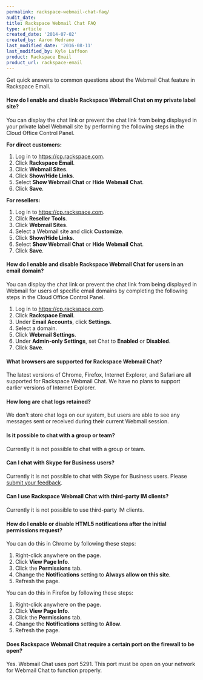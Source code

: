 ```yaml
---
permalink: rackspace-webmail-chat-faq/
audit_date:
title: Rackspace Webmail Chat FAQ
type: article
created_date: '2014-07-02'
created_by: Aaron Medrano
last_modified_date: '2016-08-11'
last_modified_by: Kyle Laffoon
product: Rackspace Email
product_url: rackspace-email
---
```


Get quick answers to common questions about the Webmail Chat feature in
Rackspace Email.

#### How do I enable and disable Rackspace Webmail Chat on my private label site?

You can display the chat link or prevent the chat link from being
displayed in your private label Webmail site by performing the following
steps in the Cloud Office Control Panel.

**For direct customers:**

1.  Log in to <https://cp.rackspace.com>.
2.  Click **Rackspace Email**.
3.  Click **Webmail Sites**.
4.  Click **Show/Hide Links**.
5.  Select **Show Webmail Chat** or **Hide** **Webmail** **Chat**.
6.  Click **Save**.

**For resellers:**

1.  Log in to <https://cp.rackspace.com>.
2.  Click **Reseller Tools**.
3.  Click **Webmail Sites**.
4.  Select a Webmail site and click **Customize**.
5.  Click **Show/Hide Links**.
6.  Select **Show Webmail Chat** or **Hide** **Webmail** **Chat**.
7.  Click **Save**.

#### How do I enable and disable Rackspace Webmail Chat for users in an email domain?

You can display the chat link or prevent the chat link from being
displayed in Webmail for users of specific email domains by completing
the following steps in the Cloud Office Control Panel.

1.  Log in to <https://cp.rackspace.com>.
2.  Click **Rackspace Email**.
3.  Under **Email Accounts**, click **Settings**.
4.  Select a domain.
5.  Click **Webmail Settings**.
6.  Under **Admin-only Settings**, set Chat to **Enabled** or
    **Disabled**.
7.  Click **Save**.

#### What browsers are supported for Rackspace Webmail Chat?

The latest versions of Chrome, Firefox, Internet Explorer, and Safari
are all supported for Rackspace Webmail Chat. We have no plans to
support earlier versions of Internet Explorer.

#### How long are chat logs retained?

We don't store chat logs on our system, but users are able to see any
messages sent or received during their current Webmail session.

#### Is it possible to chat with a group or team?

Currently it is not possible to chat with a group or team.

#### Can I chat with Skype for Business users?

Currently it is not possible to chat with Skype for Business users. Please
[submit your
feedback](http://feedback.rackspace.com/ "submit your feedback").

#### Can I use Rackspace Webmail Chat with third-party IM clients?

Currently it is not possible to use third-party IM clients. 

#### How do I enable or disable HTML5 notifications after the initial permissions request?

You can do this in Chrome by following these steps:

1.  Right-click anywhere on the page.
2.  Click **View Page Info**.
3.  Click the **Permissions** tab.
4.  Change the **Notifications** setting to **Always allow on this
    site**.
5.  Refresh the page.

You can do this in Firefox by following these steps:

1.  Right-click anywhere on the page.
2.  Click **View Page Info**.
3.  Click the **Permissions** tab.
4.  Change the **Notifications** setting to **Allow**.
5.  Refresh the page.

#### Does Rackspace Webmail Chat require a certain port on the firewall to be open?

Yes. Webmail Chat uses port 5291. This port must be open on your network
for Webmail Chat to function properly.

